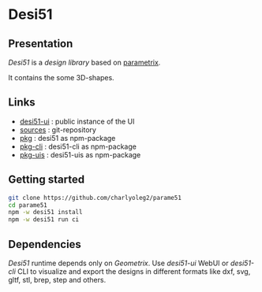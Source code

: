 Desi51
======


Presentation
------------

*Desi51* is a *design library* based on [parametrix](https://charlyoleg2.github.io/parametrix/).

It contains the some 3D-shapes.


Links
-----

- [desi51-ui](https://charlyoleg2.github.io/parame51/) : public instance of the UI
- [sources](https://github.com/charlyoleg2/parame51) : git-repository
- [pkg](https://www.npmjs.com/package/desi51) : desi51 as npm-package
- [pkg-cli](https://www.npmjs.com/package/desi51-cli) : desi51-cli as npm-package
- [pkg-uis](https://www.npmjs.com/package/desi51-uis) : desi51-uis as npm-package


Getting started
---------------

```bash
git clone https://github.com/charlyoleg2/parame51
cd parame51
npm -w desi51 install
npm -w desi51 run ci
```

Dependencies
------------

*Desi51* runtime depends only on *Geometrix*. Use *desi51-ui* WebUI or *desi51-cli* CLI to visualize and export the designs in different formats like dxf, svg, gltf, stl, brep, step and others.

